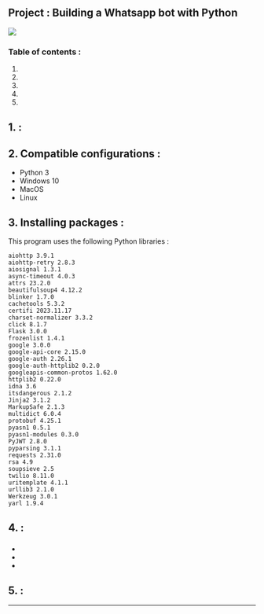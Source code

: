 ## Project : Building a Whatsapp bot with Python
![](Pictures/Figure_3.png)
### Table of contents :

1. 
2. 
3. 
4. 
5. 

## 1.  :


## 2. Compatible configurations :

* Python 3
* Windows 10
* MacOS
* Linux

## 3. Installing packages :
This program uses the following Python libraries :

```
aiohttp 3.9.1
aiohttp-retry 2.8.3
aiosignal 1.3.1
async-timeout 4.0.3
attrs 23.2.0
beautifulsoup4 4.12.2
blinker 1.7.0
cachetools 5.3.2
certifi 2023.11.17
charset-normalizer 3.3.2
click 8.1.7
Flask 3.0.0
frozenlist 1.4.1
google 3.0.0
google-api-core 2.15.0
google-auth 2.26.1
google-auth-httplib2 0.2.0
googleapis-common-protos 1.62.0
httplib2 0.22.0
idna 3.6
itsdangerous 2.1.2
Jinja2 3.1.2
MarkupSafe 2.1.3
multidict 6.0.4
protobuf 4.25.1
pyasn1 0.5.1
pyasn1-modules 0.3.0
PyJWT 2.8.0
pyparsing 3.1.1
requests 2.31.0
rsa 4.9
soupsieve 2.5
twilio 8.11.0
uritemplate 4.1.1
urllib3 2.1.0
Werkzeug 3.0.1
yarl 1.9.4

```

## 4. :

###  

  * 
  * 
  * 

## 5. :

---